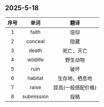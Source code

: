 ## 2025-5-18

| 序号 |    单词    |        翻译        |
| :--: | :--------: | :----------------: |
|  1   |   faith    |        信仰        |
|  2   |  conceal   |        隐藏        |
|  3   |   death    |     死亡，灭亡     |
|  4   |  wildlife  |      野生动物      |
|  5   |    ruin    |        破坏        |
|  6   |  habitat   |   生存地，栖息地   |
|  7   |   raise    | 提高(一般搭配价格) |
|  8   | submission |        投稿        |

